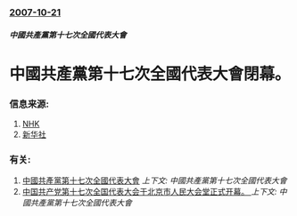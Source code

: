 ### [2007-10-21](/news/2007/10/21/index.md)

##### 中國共產黨第十七次全國代表大會
# 中國共產黨第十七次全國代表大會閉幕。




### 信息来源:

1. [NHK](http://www3.nhk.or.jp/news/2007/10/21/k20071021000071.html)
2. [新华社](http://www.cpcnews.cn/GB/100798/6410325.html)

### 有关:

1. [ 中國共產黨第十七次全國代表大會](/news/2007/10/15/中國共產黨第十七次全國代表大會.md) _上下文: 中國共產黨第十七次全國代表大會_
2. [中国共产党第十七次全国代表大会于北京市人民大会堂正式开幕。 ](/news/2007/10/15/中国共产党第十七次全国代表大会于北京市人民大会堂正式开幕.md) _上下文: 中國共產黨第十七次全國代表大會_
